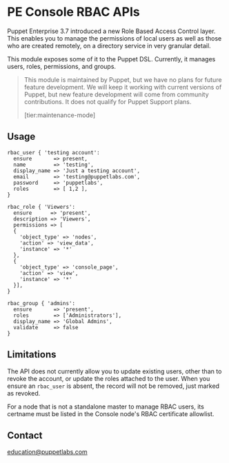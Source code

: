 # PE Console RBAC APIs

Puppet Enterprise 3.7 introduced a new Role Based Access Control layer. This
enables you to manage the permissions of local users as well as those who are
created remotely, on a directory service in very granular detail.

This module exposes some of it to the Puppet DSL. Currently, it manages
users, roles, permissions, and groups.

> This module is maintained by Puppet, but we have no plans for future feature development. We will keep it working with current versions of Puppet, but new feature development will come from community contributions. It does not qualify for Puppet Support plans.
> 
> [tier:maintenance-mode]

## Usage

``` Puppet
rbac_user { 'testing account':
  ensure       => present,
  name         => 'testing',
  display_name => 'Just a testing account',
  email        => 'testing@puppetlabs.com',
  password     => 'puppetlabs',
  roles        => [ 1,2 ],
}

rbac_role { 'Viewers':
  ensure      => 'present',
  description => 'Viewers',
  permissions => [
  {
    'object_type' => 'nodes',
    'action' => 'view_data',
    'instance' => '*'
  },
  {
    'object_type' => 'console_page',
    'action' => 'view',
    'instance' => '*'
  }],
}

rbac_group { 'admins':
  ensure       => 'present',
  roles        => ['Administrators'],
  display_name => 'Global Admins',
  validate     => false
}

```

## Limitations

The API does not currently allow you to update existing users, other than to
revoke the account, or update the roles attached to the user. When you ensure an
`rbac_user` is absent, the record will not be removed, just marked as revoked.

For a node that is not a standalone master to manage RBAC users, its certname
must be listed in the Console node's RBAC certificate allowlist.

Contact
-------

education@puppetlabs.com
